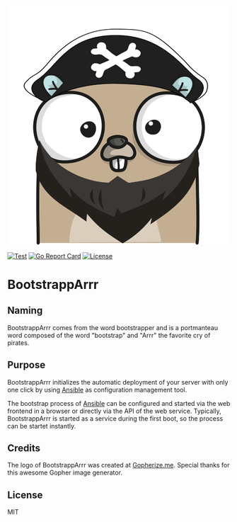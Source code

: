 <p align="center">
<img src="assets/img/gopherize.png" alt="BootstrappArrr" title="BootstrappArrr" />
</p>

[![Test](https://github.com/escalate/bootstrapparrr/actions/workflows/test.yml/badge.svg?branch=master)](https://github.com/escalate/bootstrapparrr/actions/workflows/test.yml)
[![Go Report Card](https://goreportcard.com/badge/github.com/escalate/bootstrapparrr)](https://goreportcard.com/report/github.com/escalate/bootstrapparrr)
[![License](https://img.shields.io/badge/license-MIT-blue.svg)](https://github.com/escalate/bootstrapparrr/blob/master/LICENSE)

# BootstrappArrr

## Naming

BootstrappArrr comes from the word bootstrapper and is a portmanteau word composed of the word "bootstrap" and "Arrr" the favorite cry of pirates.

## Purpose

BootstrappArrr initializes the automatic deployment of your server with only one click by using [Ansible](https://www.ansible.com/) as configuration management tool.

The bootstrap process of [Ansible](https://www.ansible.com/) can be configured and started via the web frontend in a browser or directly via the API of the web service. Typically, BootstrappArrr is started as a service during the first boot, so the process can be startet instantly.

## Credits

The logo of BootstrappArrr was created at [Gopherize.me](https://gopherize.me). Special thanks for this awesome Gopher image generator.

## License

MIT
